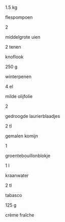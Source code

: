 1.5 kg

flespompoen


2

middelgrote uien


2 tenen

knoflook


250 g

winterpenen


4 el

milde olijfolie


2

gedroogde laurierblaadjes


2 tl

gemalen komijn


1

groentebouillonblokje


1 l

kraanwater


2 tl

tabasco


125 g

crème fraîche
